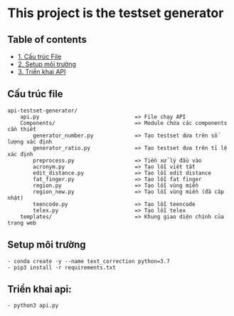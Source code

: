 # This project is the testset generator

## Table of contents

- [1. Cấu trúc File](#cấu-trúc-file)
- [2. Setup môi trường](#setup-môi-trường)
- [3. Triển khai API](#triển-khai-api)

## Cấu trúc file

    api-testset-generator/
        api.py                              => File chạy API
        Components/                         => Module chứa các components cần thiết
            generator_number.py             => Tạo testset dưa trên số lượng xác định
            generator_ratio.py              => Tạo testset dưa trên tỉ lệ xác định
            preprocess.py                   => Tiền xử lý đầu vào
            acronym.py                      => Tạo lỗi viêt tắt
            edit_distance.py                => Tạo lỗi edit distance
            fat_finger.py                   => Tạo lỗi fat finger
            region.py                       => Tạo lỗi vùng miền
            region_new.py                   => Tạo lỗi vùng miền (đã câp nhật)
            teencode.py                     => Tạo lỗi teencode
            telex.py                        => Tạo lỗi telex
        templates/                          => Khung giao diện chính của trang web 
        
## Setup môi trường

    - conda create -y --name text_correction python=3.7
    - pip3 install -r requirements.txt  

## Triển khai api:

    - python3 api.py